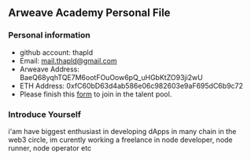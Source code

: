 ## Arweave Academy Personal File

### Personal information

- github account: thapld
- Email: mail.thapld@gmail.com
- Arweave Address: BaeQ68yqhTQE7M6ootFOuOow6pQ_uHGbKtZO93ji2wU
- ETH Address: 0xfC60bD63d4ab586e06c982603e9aF695dC6b9c72
- Please finish this [form](https://docs.google.com/forms/d/e/1FAIpQLSfWA5fIIcBgmRppm3jNz5vmf9Mai_QMVil-2pO4r7YKn_Zhtw/viewform?usp=sf_link) to join in the talent pool.

### Introduce Yourself
 i'am have biggest enthusiast in developing dApps in many chain in the web3 circle, im curently working a freelance in node developer, node runner, 
node operator etc

